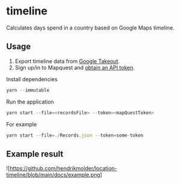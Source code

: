 # timeline

Calculates days spend in a country based on Google Maps timeline.

## Usage

1. Export timeline data from [Google Takeout](https://takeout.google.com/settings/takeout/custom/location_history).
2. Sign up/in to Mapquest and [obtain an API token](https://developer.mapquest.com/user/me/apps).

Install dependencies
```ts
yarn --immutable
```

Run the application

```ts
yarn start --file=<recordsFile> --token=<mapQuestToken>
```

For example

```ts
yarn start --file=./Records.json --token=some-token 
```

## Example result

![https://github.com/hendrikmolder/location-timeline/blob/main/docs/example.png]